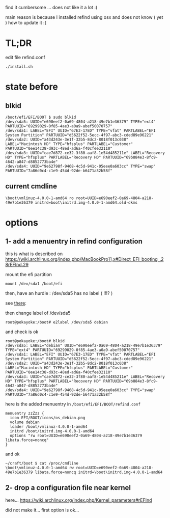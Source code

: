 find it cumbersome ...
does not like it a lot :(

main reason is because I installed refind using osx and does not know ( yet ) how to update it :(

TL;DR
=====

edit file refind.conf

    ./install.sh

state before
============

blkid
-----

    /boot/efi/EFI/BOOT $ sudo blkid
    /dev/sda5: UUID="e690eef2-0a69-4804-a218-49e7b1e36379" TYPE="ext4" PARTUUID="69299029-0f85-4ae3-a0a9-abef50070757"
    /dev/sda1: LABEL="EFI" UUID="67E3-17ED" TYPE="vfat" PARTLABEL="EFI System Partition" PARTUUID="d5622f52-5ecc-4f97-abc3-cded89e96221"
    /dev/sda2: UUID="a43d243e-3e1f-32b5-8dc2-8018f013c038" LABEL="Macintosh HD" TYPE="hfsplus" PARTLABEL="Customer" PARTUUID="0ee14c38-d93c-48ed-ad6a-f40cfee32110"
    /dev/sda3: UUID="cae7d872-ce32-3f80-aaf8-1e54d485211e" LABEL="Recovery HD" TYPE="hfsplus" PARTLABEL="Recovery HD" PARTUUID="69b884e3-8fc9-4642-a847-d8852773ba4e"
    /dev/sda4: UUID="9e62798f-9468-4c5d-941c-05eee0a603cc" TYPE="swap" PARTUUID="7a86d0c4-c1e9-454d-92de-b6471a32b58f"

current cmdline
---------------

    \boot\vmlinuz-4.0.0-1-amd64 ro root=UUID=e690eef2-0a69-4804-a218-49e7b1e36379 initrd=boot\initrd.img-4.0.0-1-amd64.old-dkms

options
=======

1- add a menuentry in refind configuration
------------------------------------------
this is what is described on https://wiki.archlinux.org/index.php/MacBookPro11,x#Direct_EFI_booting_.28rEFInd.29

mount the efi partition

    mount /dev/sda1 /boot/efi

then, have an hurdle : /dev/sda5 has no label ( !!!? )

see [there](https://bbs.archlinux.org/viewtopic.php?id=162438):

then change label of /dev/sda5

    root@pokayoke:/boot# e2label /dev/sda5 debian

and check is ok

    root@pokayoke:/boot# blkid
    /dev/sda5: LABEL="debian" UUID="e690eef2-0a69-4804-a218-49e7b1e36379" TYPE="ext4" PARTUUID="69299029-0f85-4ae3-a0a9-abef50070757"
    /dev/sda1: LABEL="EFI" UUID="67E3-17ED" TYPE="vfat" PARTLABEL="EFI System Partition" PARTUUID="d5622f52-5ecc-4f97-abc3-cded89e96221"
    /dev/sda2: UUID="a43d243e-3e1f-32b5-8dc2-8018f013c038" LABEL="Macintosh HD" TYPE="hfsplus" PARTLABEL="Customer" PARTUUID="0ee14c38-d93c-48ed-ad6a-f40cfee32110"
    /dev/sda3: UUID="cae7d872-ce32-3f80-aaf8-1e54d485211e" LABEL="Recovery HD" TYPE="hfsplus" PARTLABEL="Recovery HD" PARTUUID="69b884e3-8fc9-4642-a847-d8852773ba4e"
    /dev/sda4: UUID="9e62798f-9468-4c5d-941c-05eee0a603cc" TYPE="swap" PARTUUID="7a86d0c4-c1e9-454d-92de-b6471a32b58f"

here is the added menuentry in `/boot/efi/EFI/BOOT/refind.conf`


    menuentry zzZzz {
      icon EFI/BOOT/icons/os_debian.png
      volume debian
      loader /boot/vmlinuz-4.0.0-1-amd64
      initrd /boot/initrd.img-4.0.0-1-amd64
      options "rw root=UUID=e690eef2-0a69-4804-a218-49e7b1e36379 libata.force=noncq"
    }

and ok

    ~/craft/boot $ cat /proc/cmdline
    \boot\vmlinuz-4.0.0-1-amd64 rw root=UUID=e690eef2-0a69-4804-a218-49e7b1e36379 libata.force=noncq initrd=\boot\initrd.img-4.0.0-1-amd64

2- drop a configuration file near kernel
----------------------------------------
here...
https://wiki.archlinux.org/index.php/Kernel_parameters#rEFInd

did not make it... first option is ok...
